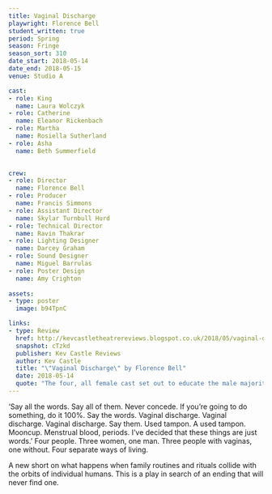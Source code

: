 ```yaml
---
title: Vaginal Discharge
playwright: Florence Bell
student_written: true
period: Spring
season: Fringe
season_sort: 310
date_start: 2018-05-14
date_end: 2018-05-15
venue: Studio A

cast:
- role: King
  name: Laura Wolczyk
- role: Catherine
  name: Eleanor Rickenbach
- role: Martha
  name: Rosiella Sutherland
- role: Asha
  name: Beth Summerfield

  
crew:
- role: Director
  name: Florence Bell
- role: Producer
  name: Francis Simmons
- role: Assistant Director
  name: Skylar Turnbull Hurd
- role: Technical Director
  name: Ravin Thakrar
- role: Lighting Designer
  name: Darcey Graham
- role: Sound Designer
  name: Miguel Barrulas
- role: Poster Design
  name: Amy Crighton
  
assets:
- type: poster
  image: b94TpnC

links:
- type: Review
  href: http://kevcastletheatrereviews.blogspot.co.uk/2018/05/vaginal-discharge-by-florence-bell.html
  snapshot: cTzkd
  publisher: Kev Castle Reviews
  author: Kev Castle
  title: "\"Vaginal Discharge\" by Florence Bell"
  date: 2018-05-14
  quote: "The four, all female cast set out to educate the male majority audience tonight, and I found myself being educated in an entertaining way, not unlike Eve Ensler's ground breaking \"Vagina Monologues\". You really do leave the theatre a little wiser than when you went in."
---
```


‘Say all the words. Say all of them. Never concede. If you’re going to do something, do it 100%. Say the words. Vaginal discharge. Vaginal discharge. Vaginal discharge. Say them. Used tampon. A used tampon. Mooncup. Menstrual blood, periods. I’ve decided that these things are just words.’ Four people. Three women, one man. Three people with vaginas, one without. Four separate ways of living. 

A new short on what happens when family routines and rituals collide with the orbits of individual humans. This is a play in search of an ending that will never find one.

